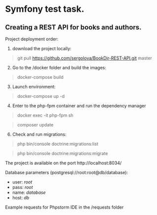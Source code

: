 # Symfony test task.
## Creating a REST API for books and authors.

Project deployment order:
1. download the project locally:
> git pull https://github.com/sergolova/BookDir-REST-API.git master
2. Go to the /docker folder and build the images:
> docker-compose build
3. Launch environment:
> docker-compose up -d
4. Enter to the php-fpm container and run the dependency manager
> docker exec -it php-fpm sh

> composer update
6. Check and run migrations:
> php bin/console doctrine:migrations:list

> php bin/console doctrine:migrations:migrate

The project is available on the port http://localhost:8034/
                                  
Database parameters (postgresql://root:root@db/database):
- user: *root*
- pass: *root*
- name: *database*
- host: *db*

Example requests for Phpstorm IDE in the /requests folder